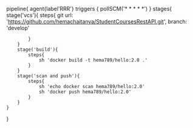 pipeline{
    agent{label'RRR'}
     triggers { 
        pollSCM('* * * * *')
    }
    stages{
        stage('vcs'){
            steps{
                git url: 'https://github.com/hemachaitanya/StudentCoursesRestAPI.git',
                    branch: 'develop'
            
            }
        }
        stage('build'){
            steps{
                sh 'docker build -t hema789/hello:2.0 .'
            }
        }
        stage('scan and push'){
            steps{
                sh 'echo docker scan hema789/hello:2.0'
                sh 'docker push hema789/hello:2.0'
            }
        }
    }
}
